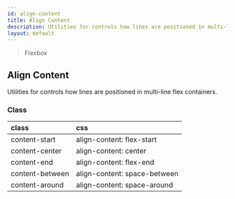 ```yaml
---
id: align-content
title: Align Content
description: Utilities for controls how lines are positioned in multi-line flex containers.
layout: default
---
```


> Flexbox

## Align Content

Utilities for controls how lines are positioned in multi-line flex containers.

### Class

| <span class="px-3 py-1 text-white bg-charcoal-100 rounded-full">class</span> | <span class="px-3 py-1 text-white bg-charcoal-100 rounded-full">css</span> |
|:--|:--|
| content-start | align-content: flex-start |
| content-center | align-content: center |
| content-end | align-content: flex-end |
| content-between | align-content: space-between |
| content-around | align-content: space-around |


